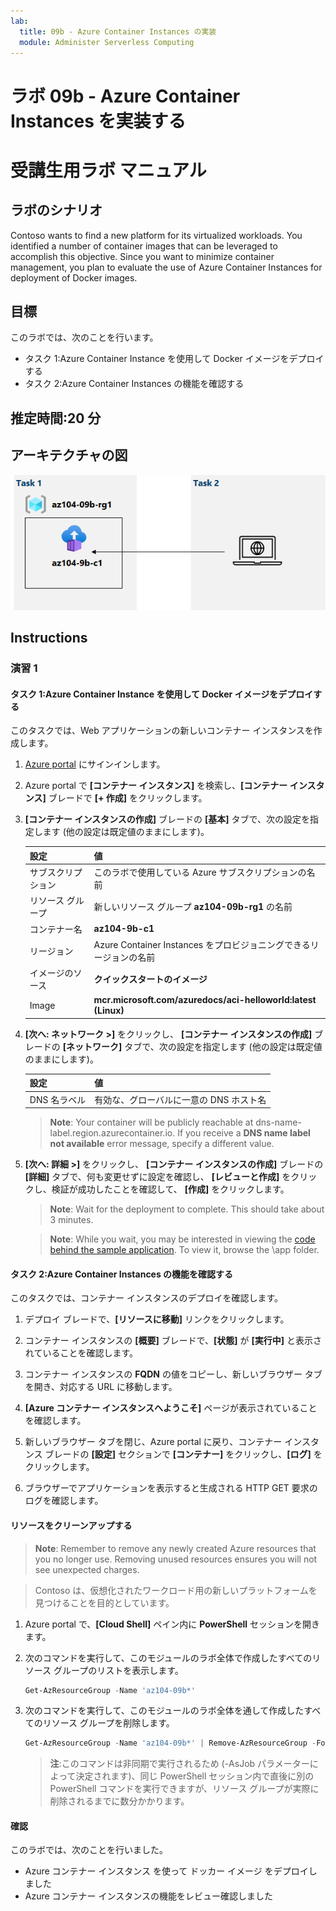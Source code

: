 ```yaml
---
lab:
  title: 09b - Azure Container Instances の実装
  module: Administer Serverless Computing
---
```


# <a name="lab-09b---implement-azure-container-instances"></a>ラボ 09b - Azure Container Instances を実装する
# <a name="student-lab-manual"></a>受講生用ラボ マニュアル

## <a name="lab-scenario"></a>ラボのシナリオ

Contoso wants to find a new platform for its virtualized workloads. You identified a number of container images that can be leveraged to accomplish this objective. Since you want to minimize container management, you plan to evaluate the use of Azure Container Instances for deployment of Docker images.

## <a name="objectives"></a>目標

このラボでは、次のことを行います。

- タスク 1:Azure Container Instance を使用して Docker イメージをデプロイする
- タスク 2:Azure Container Instances の機能を確認する

## <a name="estimated-timing-20-minutes"></a>推定時間:20 分

## <a name="architecture-diagram"></a>アーキテクチャの図

![image](../media/lab09b.png)

## <a name="instructions"></a>Instructions

### <a name="exercise-1"></a>演習 1

#### <a name="task-1-deploy-a-docker-image-by-using-the-azure-container-instance"></a>タスク 1:Azure Container Instance を使用して Docker イメージをデプロイする

このタスクでは、Web アプリケーションの新しいコンテナー インスタンスを作成します。

1. [Azure portal](https://portal.azure.com) にサインインします。

1. Azure portal で **[コンテナー インスタンス]** を検索し、**[コンテナー インスタンス]** ブレードで **[+ 作成]** をクリックします。

1. **[コンテナー インスタンスの作成]** ブレードの **[基本]** タブで、次の設定を指定します (他の設定は既定値のままにします)。

    | 設定 | 値 |
    | ---- | ---- |
    | サブスクリプション | このラボで使用している Azure サブスクリプションの名前 |
    | リソース グループ | 新しいリソース グループ **az104-09b-rg1** の名前 |
    | コンテナー名 | **az104-9b-c1** |
    | リージョン | Azure Container Instances をプロビジョニングできるリージョンの名前 |
    | イメージのソース | **クイックスタートのイメージ** |
    | Image | **mcr.microsoft.com/azuredocs/aci-helloworld:latest (Linux)** |

1. **[次へ: ネットワーク >]** をクリックし、 **[コンテナー インスタンスの作成]** ブレードの **[ネットワーク]** タブで、次の設定を指定します (他の設定は既定値のままにします)。

    | 設定 | 値 |
    | --- | --- |
    | DNS 名ラベル | 有効な、グローバルに一意の DNS ホスト名 |

    ><bpt id="p1">**</bpt>Note<ept id="p1">**</ept>: Your container will be publicly reachable at dns-name-label.region.azurecontainer.io. If you receive a <bpt id="p1">**</bpt>DNS name label not available<ept id="p1">**</ept> error message, specify a different value.

1. **[次へ: 詳細 >]** をクリックし、 **[コンテナー インスタンスの作成]** ブレードの **[詳細]** タブで、何も変更せずに設定を確認し、 **[レビューと作成]** をクリックし、検証が成功したことを確認して、 **[作成]** をクリックします。

    ><bpt id="p1">**</bpt>Note<ept id="p1">**</ept>: Wait for the deployment to complete. This should take about 3 minutes.

    ><bpt id="p1">**</bpt>Note<ept id="p1">**</ept>: While you wait, you may be interested in viewing the <bpt id="p2">[</bpt>code behind the sample application<ept id="p2">](https://github.com/Azure-Samples/aci-helloworld)</ept>. To view it, browse the <ph id="ph1">\\</ph>app folder.

#### <a name="task-2-review-the-functionality-of-the-azure-container-instance"></a>タスク 2:Azure Container Instances の機能を確認する

このタスクでは、コンテナー インスタンスのデプロイを確認します。

1. デプロイ ブレードで、**[リソースに移動]** リンクをクリックします。

1. コンテナー インスタンスの **[概要]** ブレードで、**[状態]** が **[実行中]** と表示されていることを確認します。

1. コンテナー インスタンスの **FQDN** の値をコピーし、新しいブラウザー タブを開き、対応する URL に移動します。

1. **[Azure コンテナー インスタンスへようこそ]** ページが表示されていることを確認します。

1. 新しいブラウザー タブを閉じ、Azure portal に戻り、コンテナー インスタンス ブレードの **[設定]** セクションで **[コンテナー]** をクリックし、**[ログ]** をクリックします。

1. ブラウザーでアプリケーションを表示すると生成される HTTP GET 要求のログを確認します。

#### <a name="clean-up-resources"></a>リソースをクリーンアップする

><bpt id="p1">**</bpt>Note<ept id="p1">**</ept>: Remember to remove any newly created Azure resources that you no longer use. Removing unused resources ensures you will not see unexpected charges.

>Contoso は、仮想化されたワークロード用の新しいプラットフォームを見つけることを目的としています。 

1. Azure portal で、**[Cloud Shell]** ペイン内に **PowerShell** セッションを開きます。

1. 次のコマンドを実行して、このモジュールのラボ全体で作成したすべてのリソース グループのリストを表示します。

   ```powershell
   Get-AzResourceGroup -Name 'az104-09b*'
   ```

1. 次のコマンドを実行して、このモジュールのラボ全体を通して作成したすべてのリソース グループを削除します。

   ```powershell
   Get-AzResourceGroup -Name 'az104-09b*' | Remove-AzResourceGroup -Force -AsJob
   ```

    >**注**:このコマンドは非同期で実行されるため (-AsJob パラメーターによって決定されます)、同じ PowerShell セッション内で直後に別の PowerShell コマンドを実行できますが、リソース グループが実際に削除されるまでに数分かかります。

#### <a name="review"></a>確認

このラボでは、次のことを行いました。

- Azure コンテナー インスタンス を使って ドッカー イメージ をデプロイしました
- Azure コンテナー インスタンスの機能をレビュー確認しました

